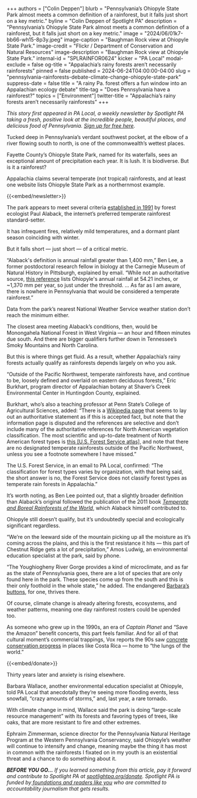 +++
authors = ["Colin Deppen"]
blurb = "Pennsylvania’s Ohiopyle State Park almost meets a common definition of a rainforest, but it falls just short on a key metric."
byline = "Colin Deppen of Spotlight PA"
description = "Pennsylvania’s Ohiopyle State Park almost meets a common definition of a rainforest, but it falls just short on a key metric."
image = "2024/06/01k7-bb66-wh15-8p3y.jpeg"
image-caption = "Baughman Rock view at Ohiopyle State Park."
image-credit = "Flickr / Department of Conservation and Natural Resources"
image-description = "Baughman Rock view at Ohiopyle State Park."
internal-id = "SPLRAINFOR0624"
kicker = "PA Local"
modal-exclude = false
og-title = "Appalachia’s rainy forests aren’t necessarily rainforests"
pinned = false
published = 2024-06-24T04:00:00-04:00
slug = "pennsylvania-rainforests-debate-climate-change-ohiopyle-state-park"
suppress-date = false
title = "A rainy Pa. forest offers a fun window into an Appalachian ecology debate"
title-tag = "Does Pennsylvania have a rainforest?"
topics = ["Environment"]
twitter-title = "Appalachia’s rainy forests aren’t necessarily rainforests"
+++

<em>This story first appeared in PA Local, a weekly newsletter by Spotlight PA taking a fresh, positive look at the incredible people, beautiful places, and delicious food of Pennsylvania. </em><a href="https://www.spotlightpa.org/newsletters/"><em>Sign up for free here</em></a><em>.</em>

Tucked deep in Pennsylvania’s verdant southwest pocket, at the elbow of a river flowing south to north, is one of the commonwealth’s wettest places.

Fayette County’s Ohiopyle State Park, named for its waterfalls, sees an exceptional amount of precipitation each year. It is lush. It is biodiverse. But is it a rainforest?

Appalachia claims several temperate (not tropical) rainforests, and at least one website lists Ohiopyle State Park as a northernmost example.

{{<embed/newsletter>}}

The park appears to meet several criteria <a href="https://rchn.biologiachile.cl/pdfs/1991/3/Alaback_1991.pdf">established in 1991</a> by forest ecologist Paul Alaback, the internet’s preferred temperate rainforest standard-setter.

It has infrequent fires, relatively mild temperatures, and a dormant plant season coinciding with winter.

But it falls short — just short — of a critical metric.

“Alaback&#39;s definition is annual rainfall greater than 1,400 mm,” Ben Lee, a former postdoctoral research fellow in biology at the Carnegie Museum of Natural History in Pittsburgh, explained by email. “While not an authoritative source, <a href="https://www.usclimatedata.com/climate/ohiopyle/pennsylvania/united-states/uspa2388">this reference</a> lists Ohiopyle&#39;s annual rainfall at 54.21 inches, or \~1,370 mm per year, so just under the threshold. … As far as I am aware, there is nowhere in Pennsylvania that would be considered a temperate rainforest.”

Data from the park’s nearest National Weather Service weather station don’t reach the minimum either.

The closest area meeting Alaback’s conditions, then, would be Monongahela National Forest in West Virginia —&nbsp;an hour and fifteen minutes due south. And there are bigger qualifiers further down in Tennessee’s Smoky Mountains and North Carolina.

But this is where things get fluid. As a result, whether Appalachia’s rainy forests actually qualify as rainforests depends largely on who you ask.

“Outside of the Pacific Northwest, temperate rainforests have, and continue to be, loosely defined and overlaid on eastern deciduous forests,” Eric Burkhart, program director of Appalachian botany at Shaver’s Creek Environmental Center in Huntingdon County, explained.

Burkhart, who’s also a teaching professor at Penn State’s College of Agricultural Sciences, added: “There is a <a href="https://en.wikipedia.org/wiki/Appalachian_temperate_rainforest">Wikipedia page</a> that seems to lay out an authoritative statement as if this is accepted fact, but note that the information page is disputed and the references are selective and don’t include many of the authoritative references for North American vegetation classification. The most scientific and up-to-date treatment of North American forest types is <a href="https://www.fs.usda.gov/sites/default/files/fs_media/fs_document/Forest-Atlas-of-the-United-States.pdf">this \[U.S. Forest Service atlas\]</a>, and note that there are no designated temperate rainforests outside of the Pacific Northwest, unless you see a footnote somewhere I have missed.”

The U.S. Forest Service, in an email to PA Local, confirmed: “The classification for forest types varies by organization, with that being said, the short answer is no, the Forest Service does not classify forest types as temperate rain forests in Appalachia.”

It’s worth noting, as Ben Lee pointed out, that a slightly broader definition than Alaback’s original followed the publication of the 2011 book <a href="https://link.springer.com/book/10.5822/978-1-61091-008-8"><em>Temperate and Boreal Rainforests of the World</em></a>, which Alaback himself contributed to.

Ohiopyle still doesn’t qualify, but it’s undoubtedly special and ecologically significant regardless.

“We’re on the leeward side of the mountain picking up all the moisture as it’s coming across the plains, and this is the first resistance it hits — this part of Chestnut Ridge gets a lot of precipitation,” Amos Ludwig, an environmental education specialist at the park, said by phone.

“The Youghiogheny River Gorge provides a kind of microclimate, and as far as the state of Pennsylvania goes, there are a lot of species that are only found here in the park. These species come up from the south and this is their only foothold in the whole state,” he added. The endangered <a href="https://www.paenflowered.org/apgii/asterales/asteraceae/marshallia/marshallia-pulchra">Barbara’s buttons</a>, for one, thrives there.

Of course, climate change is already altering forests, ecosystems, and weather patterns, meaning one day rainforest rosters could be upended too.

As someone who grew up in the 1990s, an era of <em>Captain Planet</em> and “Save the Amazon” benefit concerts, this part feels familiar. And for all of that cultural moment’s commercial trappings, Vox reports the 90s saw <a href="https://www.vox.com/the-goods/2019/9/16/20863152/save-the-rainforest-environmentalism-conservation">concrete conservation progress</a> in places like Costa Rica — home to “the lungs of the world.”

{{<embed/donate>}}

Thirty years later and anxiety is rising elsewhere.

Barbara Wallace, another environmental education specialist at Ohiopyle, told PA Local that anecdotally they’re seeing more flooding events, less snowfall, “crazy amounts of storms,” and, last year, a rare tornado.

With climate change in mind, Wallace said the park is doing “large-scale resource management” with its forests and favoring types of trees, like oaks, that are more resistant to fire and other extremes.

Ephraim Zimmerman, science director for the Pennsylvania Natural Heritage Program at the Western Pennsylvania Conservancy, said Ohiopyle’s weather will continue to intensify and change, meaning maybe the thing it has most in common with the rainforests I fixated on in my youth is an existential threat and a chance to do something about it.

<strong><em>BEFORE YOU GO…</em></strong><em> If you learned something from this article, pay it forward and contribute to Spotlight PA at </em><a href="http://spotlightpa.org/donate"><em>spotlightpa.org/donate</em></a><em>. Spotlight PA is funded by</em><a href="https://www.spotlightpa.org/support"><em> foundations and readers like you</em></a><em> who are committed to accountability journalism that gets results.</em>

